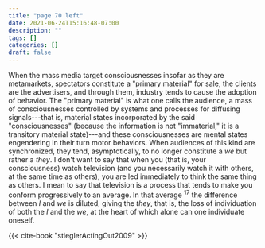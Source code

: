 ```yaml
---
title: "page 70 left"
date: 2021-06-24T15:16:48-07:00
description: ""
tags: []
categories: []
draft: false
---
```


When the mass media target consciousnesses insofar as they are
metamarkets, spectators constitute a "primary material" for sale,
the clients are the advertisers, and through them, industry tends
to cause the adoption of behavior. The "primary material" is what
one calls the audience, a mass of consciousnesses controlled by
systems and processes for diffusing signals---that is, material states
incorporated by the said "consciousnesses" (because the information is not "immaterial," it is a transitory material state)---and
these consciousnesses are mental states engendering in their turn
motor behaviors. When audiences of this kind are synchronized,
they tend, asymptotically, to no longer constitute a *we* but rather a
*they*. I don't want to say that when you (that is, your consciousness)
watch television (and you necessarily watch it with others, at the
same time as others), you are led immediately to think the same
thing as others. I mean to say that television is a process that tends
to make you conform progressively to an average. In that average <sup>17</sup>
the difference between *I* and *we* is diluted, giving the *they*, that is,
the loss of individuation of both the *I* and the *we*, at the heart of
which alone can one individuate oneself.

{{< cite-book "stieglerActingOut2009" >}}
